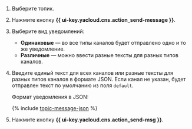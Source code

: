 1. Выберите топик.
1. Нажмите кнопку **{{ ui-key.yacloud.cns.action_send-message }}**.
1. Выберите вид уведомлений: 
     
    * **Одинаковые** — во все типы каналов будет отправлено одно и то же уведомление.
    * **Различные** — можно ввести разные тексты для разных типов каналов.

1. Введите единый текст для всех каналов или разные тексты для разных типов каналов в формате JSON. Если канал не указан, будет отправлен текст по умолчанию из поля `default`.
   
    Формат уведомления в JSON:
    
    {% include [topic-message-json](topic-message-json.md) %}

1. Нажмите кнопку **{{ ui-key.yacloud.cns.action_send-msg }}**.